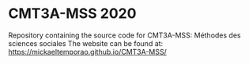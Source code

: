 # CMT3A-MSS 2020
Repository containing the source code for CMT3A-MSS: Méthodes des sciences sociales
The website can be found at: https://mickaeltemporao.github.io/CMT3A-MSS/

